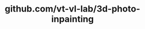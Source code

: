 ---
layout: post
title: github.com/vt-vl-lab/3d-photo-inpainting
categories: link
tags: [انگلیسی, گیت‌هاب, برنامه‌نویسی]
---